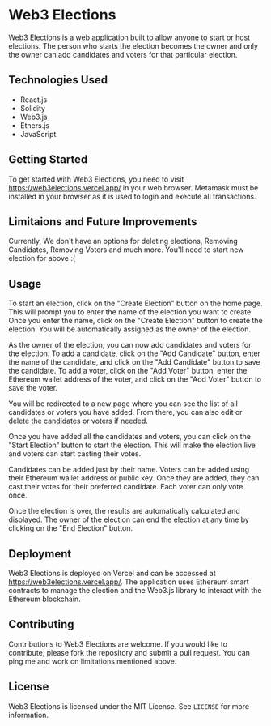 # Web3 Elections

Web3 Elections is a web application built to allow anyone to start or host elections. The person who starts the election becomes the owner and only the owner can add candidates and voters for that particular election.

## Technologies Used

- React.js
- Solidity
- Web3.js
- Ethers.js
- JavaScript

## Getting Started

To get started with Web3 Elections, you need to visit https://web3elections.vercel.app/ in your web browser. Metamask must be installed in your browser as it is used to login and execute all transactions.

## Limitaions and Future Improvements

Currently, We don't have an options for deleting elections, Removing Candidates, Removing Voters and much more.
You'll need to start new election for above :(

## Usage

To start an election, click on the "Create Election" button on the home page. This will prompt you to enter the name of the election you want to create. Once you enter the name, click on the "Create Election" button to create the election. You will be automatically assigned as the owner of the election.

As the owner of the election, you can now add candidates and voters for the election. To add a candidate, click on the "Add Candidate" button, enter the name of the candidate, and click on the "Add Candidate" button to save the candidate. To add a voter, click on the "Add Voter" button, enter the Ethereum wallet address of the voter, and click on the "Add Voter" button to save the voter.

You will be redirected to a new page where you can see the list of all candidates or voters you have added. From there, you can also edit or delete the candidates or voters if needed.

Once you have added all the candidates and voters, you can click on the "Start Election" button to start the election. This will make the election live and voters can start casting their votes.

Candidates can be added just by their name. Voters can be added using their Ethereum wallet address or public key. Once they are added, they can cast their votes for their preferred candidate. Each voter can only vote once.

Once the election is over, the results are automatically calculated and displayed. The owner of the election can end the election at any time by clicking on the "End Election" button.

## Deployment

Web3 Elections is deployed on Vercel and can be accessed at https://web3elections.vercel.app/. The application uses Ethereum smart contracts to manage the election and the Web3.js library to interact with the Ethereum blockchain.

## Contributing

Contributions to Web3 Elections are welcome. If you would like to contribute, please fork the repository and submit a pull request.
You can ping me and work on limitations mentioned above.

## License

Web3 Elections is licensed under the MIT License. See `LICENSE` for more information.
